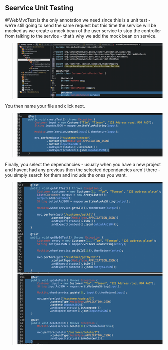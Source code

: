 ## Seervice Unit Testing

@WebMvcTest is the only annotation we need since this is a unit test - we’re still going to send the same request but this time the service will be mocked as we create a mock bean of the user service to stop the controller from talking to the service - that’s why we add the mock bean on service.
>![](../documentation_images/7_service_unit_testing/service_unit_testing_1.png) 

You then name your file and click next.
>![](../documentation_images/7_service_unit_testing/service_unit_testing_2.png)  

Finally, you select the dependancies - usually when you have a new project and havent had any previous then the selected dependancies aren't there - you simply search for them and include the ones you want.
>![](../documentation_images/7_service_unit_testing/service_unit_testing_3.png)  
>![](../documentation_images/7_service_unit_testing/service_unit_testing_4.png) 
